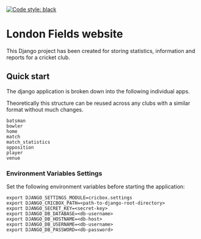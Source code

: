 [![Code style: black](https://img.shields.io/badge/code%20style-black-000000.svg)](https://github.com/psf/black)

# London Fields website
This Django project has been created for storing statistics, information and reports for a cricket club.

## Quick start

The django application is broken down into the following individual apps.

Theoretically this structure can be reused across any clubs with a similar format without much changes.

    batsman
    bowler
    home
    match
    match_statistics
    opposition
    player
    venue

### Environment Variables Settings
Set the following environment variables before starting the application:
```
export DJANGO_SETTINGS_MODULE=cricbox.settings
export DJANGO_CRICBOX_PATH=<path-to-django-root-directory>
export DJANGO_SECRET_KEY=<secret-key>
export DJANGO_DB_DATABASE=<db-username>
export DJANGO_DB_HOSTNAME=<db-host>
export DJANGO_DB_USERNAME=<db-username>
export DJANGO_DB_PASSWORD=<db-password>
```
